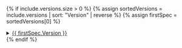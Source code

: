 {% if include.versions.size > 0 %}
{% assign sortedVersions = include.versions | sort: "Version" | reverse %}
{% assign firstSpec = sortedVersions[0] %}
<details>
  <summary>
    <a href="https://github.com/Azure/azure-rest-api-specs/tree/main/specification/{{ firstSpec.SpecPath }}">{{ firstSpec.Version }}</a>
  </summary>
  <ul>  
  {% for spec in sortedVersions %}
    <li><a href="https://github.com/Azure/azure-rest-api-specs/tree/main/specification/{{ spec.SpecPath }}">{{ spec.SpecPath }}{% if spec.SpecReadmeTag <> '' %}/README.md-[{{ spec.SpecReadmeTag }}]{%endif%}</a> {% if spec.DateCreated <> '' %}<small> - <i>Created on {{ spec.DateCreated }}</i></small>{% endif %}
    </li>
  {% endfor %}
  </ul>
</details>
{% endif %}
